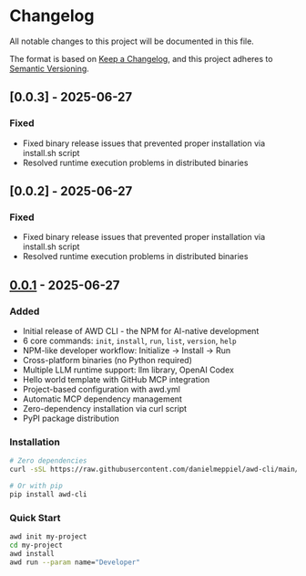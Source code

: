 # Changelog

All notable changes to this project will be documented in this file.

The format is based on [Keep a Changelog](https://keepachangelog.com/en/1.0.0/),
and this project adheres to [Semantic Versioning](https://semver.org/spec/v2.0.0.html).

## [0.0.3] - 2025-06-27

### Fixed
- Fixed binary release issues that prevented proper installation via install.sh script
- Resolved runtime execution problems in distributed binaries

## [0.0.2] - 2025-06-27

### Fixed
- Fixed binary release issues that prevented proper installation via install.sh script
- Resolved runtime execution problems in distributed binaries

## [0.0.1] - 2025-06-27

### Added
- Initial release of AWD CLI - the NPM for AI-native development
- 6 core commands: `init`, `install`, `run`, `list`, `version`, `help`
- NPM-like developer workflow: Initialize → Install → Run
- Cross-platform binaries (no Python required)
- Multiple LLM runtime support: llm library, OpenAI Codex
- Hello world template with GitHub MCP integration
- Project-based configuration with awd.yml
- Automatic MCP dependency management
- Zero-dependency installation via curl script
- PyPI package distribution

### Installation
```bash
# Zero dependencies
curl -sSL https://raw.githubusercontent.com/danielmeppiel/awd-cli/main/install.sh | sh

# Or with pip
pip install awd-cli
```

### Quick Start
```bash
awd init my-project
cd my-project
awd install
awd run --param name="Developer"
```

[0.0.1]: https://github.com/danielmeppiel/awd-cli/releases/tag/v0.0.1
